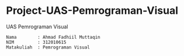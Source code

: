 # Project-UAS-Pemrograman-Visual
UAS Pemrograman Visual
```
Nama        : Ahmad Fadhiil Muttaqin
NIM         : 312010615
Matakuliah  : Pemrograman Visual
```
#
